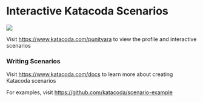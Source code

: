 # Interactive Katacoda Scenarios

[![](http://shields.katacoda.com/katacoda/punitvara/count.svg)](https://www.katacoda.com/punitvara "Get your profile on Katacoda.com")

Visit https://www.katacoda.com/punitvara to view the profile and interactive scenarios

### Writing Scenarios
Visit https://www.katacoda.com/docs to learn more about creating Katacoda scenarios

For examples, visit https://github.com/katacoda/scenario-example
